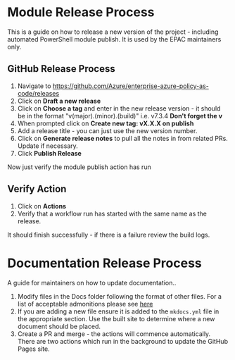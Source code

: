 # Module Release Process

This is a guide on how to release a new version of the project - including automated PowerShell module publish. It is used by the EPAC maintainers only.

## GitHub Release Process

1. Navigate to https://github.com/Azure/enterprise-azure-policy-as-code/releases
2. Click on **Draft a new release**
3. Click on **Choose a tag** and enter in the new release version - it should be in the format "v(major).(minor).(build)" i.e. v7.3.4 **Don't forget the v**
4. When prompted click on **Create new tag: vX.X.X on publish**
5. Add a release title - you can just use the new version number. 
6. Click on **Generate release notes** to pull all the notes in from related PRs. Update if necessary. 
7. Click **Publish Release**

Now just verify the module publish action has run

## Verify Action

1. Click on **Actions**
2. Verify that a workflow run has started with the same name as the release.

It should finish successfully - if there is a failure review the build logs. 

# Documentation Release Process

A guide for maintainers on how to update documentation.. 

1. Modify files in the Docs folder following the format of other files. For a list of acceptable admonitions please see [here](https://squidfunk.github.io/mkdocs-material/reference/admonitions/#supported-types)
2. If you are adding a new file ensure it is added to the ```mkdocs.yml``` file in the appropriate section. Use the built site to determine where a new document should be placed.
3. Create a PR and merge - the actions will commence automatically. There are two actions which run in the background to update the GitHub Pages site.
